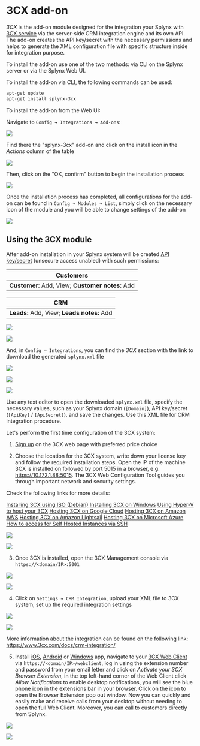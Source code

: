 3CX add-on
========

*3CX* is the add-on module designed for the integration your Splynx with [3CX service](https://www.3cx.com/call-center/crm-integration/) via the server-side CRM integration engine and its own API. The add-on creates the API key/secret with the necessary permissions and helps to generate the XML configuration file with specific structure inside for integration purpose.

To install the add-on use one of the two methods: via CLI on the Splynx server or via the Splynx Web UI.

To install the add-on via CLI, the following commands can be used:

```bash
apt-get update  
apt-get install splynx-3cx
```

To install the add-on from the Web UI:

Navigate to `Config → Integrations → Add-ons`:

![](img_000001.png)

Find there the "splynx-3cx" add-on and click on the install icon in the *Actions* column of the table

![](img_000002.png)

Then, click on the "OK, confirm" button to begin the installation process

![](img_000003.png)

Once the installation process has completed, all configurations for the add-on can be found in `Config → Modules → List`, simply click on the necessary icon of the module and you will be able to change settings of the add-on

![](img_000004.png)

## Using the 3CX module

After add-on installation in your Splynx system will be created [API key/secret](administration/main/api_keys/api_keys.md) (unsecure access unabled) with such permissions:

|Customers|
|:-----------:|
|**Customer:** Add, View; **Customer notes:** Add|

|CRM|
|:-----------:|
|**Leads:** Add, View; **Leads notes:** Add|

![](img_000005.png)

![](img_000006.png)

And, in `Config → Integrations`, you can find the *3CX* section with the link to download the generated `splynx.xml` file

![](img_000007.png)

![](img_000008.png)

![](img_000009.png)

Use any text editor to open the downloaded `splynx.xml` file, specify the necessary values, such as your Splynx domain (`[Domain]`), API key/secret (`[ApiKey]` / `[ApiSecret]`). and save the changes. Use this XML file for CRM integration procedure.



Let's perform the first time configuration of the 3CX system:

1. [Sign up](https://www.3cx.com/ordering/pricing/) on the 3CX web page with preferred price choice

2. Choose the location for the 3CX system, write down your license key and follow the required installation steps. Open the IP of the machine 3CX is installed on followed by port 5015 in a browser, e.g. https://10.172.1.88:5015. The 3CX Web Configuration Tool guides you through important network and security settings.

Check the following links for more details:

[Installing 3CX using ISO (Debian)](https://www.3cx.com/docs/manual/configuring-your-pbx/)
[Installing 3CX on Windows](https://www.3cx.com/docs/manual/phone-system-installation-windows/)
[Using Hyper-V to host your 3CX](https://www.3cx.com/docs/installing-microsoft-hyper-v/)
[Hosting 3CX on Google Cloud](https://www.3cx.com/docs/hosted-pbx-google-cloud/)
[Hosting 3CX on Amazon AWS](https://www.3cx.com/docs/cloud-pbx-amazon-aws/)
[Hosting 3CX on Amazon Lightsail](https://www.3cx.com/docs/hosted-pbx-amazon-lightsail/)
[Hosting 3CX on Microsoft Azure](https://www.3cx.com/docs/hosting-pbx-phone-system-microsoft-azure/)
[How to access for Self Hosted Instances via SSH](https://www.3cx.com/docs/self-hosted-instances-ssh/)

![](img_000011.png)

![](img_000012.png)

3. Once 3CX is installed, open the 3CX Management console via `https://<domain/IP>:5001`  

![](img_000013.png)

![](img_000014.png)

4. Click on `Settings → CRM Integration`, upload your XML file to 3CX system, set up the required integration settings


![](img_000015.png)

![](img_000010.png)

More information about the integration can be found on the following link: https://www.3cx.com/docs/crm-integration/

5. Install [iOS](https://apps.apple.com/us/app/3cx-communications-system/id992045982), [Android](https://play.google.com/store/apps/details?id=com.tcx.sipphone14) or [Windows](https://www.3cx.com/user-manual/installation-windows/) app, navigate to your [3CX Web Client](https://www.3cx.com/user-manual/web-client/) via `https://<domain/IP>/webclient`, log in using the extension number and password from your email letter and click on *Activate your 3CX Browser Extension*, in the top left-hand corner of the Web Client click *Allow Notifications* to enable desktop notifications, you will see the blue phone icon in the extensions bar in your browser. Click on the icon to open the Browser Extension pop out window.
Now you can quickly and easily make and receive calls from your desktop without needing to open the full Web Client. Moreover, you can call to customers directly from Splynx.

![](img_000016.png)

![](img_000017.png)
